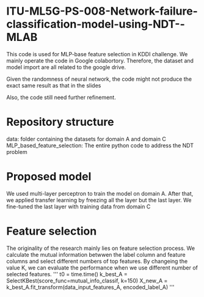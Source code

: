 # ITU-ML5G-PS-008-Network-failure-classification-model-using-NDT--MLAB

This code is used for MLP-base feature selection in KDDI challenge. We mainly operate the code in Google colabortory. Therefore, the dataset and model import are all related to the google drive.

Given the randomness of neural network, the code might not produce the exact same result as that in the slides

Also, the code still need further refinement.

# Repository structure
data: folder containing the datasets for domain A and domain C
MLP_based_feature_selection: The entire python code to address the NDT problem

# Proposed model
We used multi-layer perceptron to train the model on domain A. After that, we applied transfer learning by freezing all the layer but the last layer. We fine-tuned the last layer with training data from domain C

# Feature selection
The originality of the research mainly lies on feature selection process. We calculate the mutual information betwwen the label column and feature columns and select different numbers of top features. By changeing the value K, we can evaluate the performance when we use different number of selected features.
'''
t0 = time.time()
k_best_A = SelectKBest(score_func=mutual_info_classif, k=150)
X_new_A = k_best_A.fit_transform(data_input_features_A, encoded_label_A)
'''
